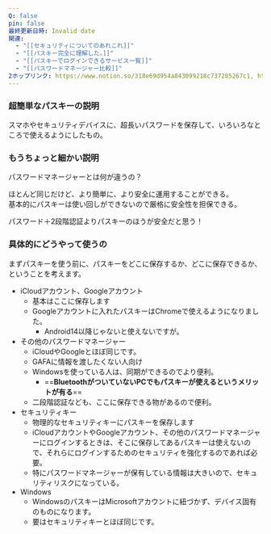 ```yaml
---
Q: false
pin: false
最終更新日時: Invalid date
関連:
  - "[[セキュリティについてのあれこれ]]"
  - "[[パスキー完全に理解した。]]"
  - "[[パスキーでログインできるサービス一覧]]"
  - "[[パスワードマネージャー比較]]"
2ホップリンク: https://www.notion.so/318e69d954a843099218c737285267c1, https://www.notion.so/dbf54a2359974fd8846c08dc58c186ce,https://www.notion.so/14c24bd69ffe43c3b0c8dd5140ffa4e2, https://www.notion.so/dbf54a2359974fd8846c08dc58c186ce,https://www.notion.so/2ba1d26460be47078aa9cba9859491b6, https://www.notion.so/dbf54a2359974fd8846c08dc58c186ce,https://www.notion.so/4ad2a2971a43421685e7e52d18c3f6dc, https://www.notion.so/90bc75b4c6834f62aca6e81caf4dd028, https://www.notion.so/b34dadc93b4c4c52bec7890cbc302d3d, https://www.notion.so/dbf54a2359974fd8846c08dc58c186ce
---
```

  

### 超簡単なパスキーの説明

スマホやセキュリティデバイスに、超長いパスワードを保存して、いろいろなところで使えるようにしたもの。

  

### もうちょっと細かい説明

パスワードマネージャーとは何が違うの？

ほとんど同じだけど、より簡単に、より安全に運用することができる。  
基本的にパスキーは使い回しができないので厳格に安全性を担保できる。  

パスワード＋2段階認証よりパスキーのほうが安全だと思う！

  

### 具体的にどうやって使うの

まずパスキーを使う前に、パスキーをどこに保存するか、どこに保存できるか、  
ということを考えます。  

- iCloudアカウント、Googleアカウント
    - 基本はここに保存します
    - Googleアカウントに入れたパスキーはChromeで使えるようになりました。
        - Android14以降じゃないと使えないですが。
- その他のパスワードマネージャー
    - iCloudやGoogleとほぼ同じです。
    - GAFAに情報を渡したくない人向け
    - Windowsを使っている人は、同期ができるのでより便利。
        - ==**BluetoothがついていないPCでもパスキーが使えるというメリットが有る**==
    - 二段階認証なども、ここに保存できる物があるので便利。
- セキュリティキー
    - 物理的なセキュリティキーにパスキーを保存します
    - iCloudアカウントやGoogleアカウント、その他のパスワードマネージャーにログインするときは、そこに保存してあるパスキーは使えないので、それらにログインするためのセキュリティを強化するのであれば必要。
    - 特にパスワードマネージャーが保有している情報は大きいので、セキュリティリスクになっている。
- Windows
    - WindowsのパスキーはMicrosoftアカウントに紐づかず、デバイス固有のものになります。
    - 要はセキュリティキーとほぼ同じです。